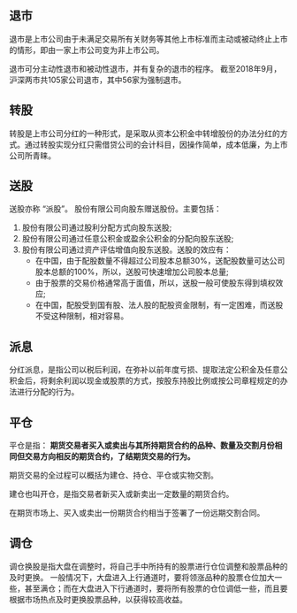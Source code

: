 ## 退市

退市是上市公司由于未满足交易所有关财务等其他上市标准而主动或被动终止上市的情形，即由一家上市公司变为非上市公司。

退市可分主动性退市和被动性退市，并有复杂的退市的程序。 截至2018年9月，沪深两市共105家公司退市，其中56家为强制退市。

## 转股

转股是上市公司分红的一种形式，是采取从资本公积金中转增股份的办法分红的方式。通过转股实现分红只需借贷公司的会计科目，因操作简单，成本低廉，为上市公司所青睐。

## 送股

送股亦称 “派股”。
股份有限公司向股东赠送股份。主要包括：

1. 股份有限公司通过股利分配方式向股东送股; 
2. 股份有限公司通过任意公积金或盈余公积金的分配向股东送股; 
3. 股份有限公司通过资产评估增值向股东送股。送股的效应有： 
	- 在中国，由于配股数量不得超过公司股本总额30%，送配股数量可达公司股本总额的100%，所以，送股可快速增加公司股本总量; 
	- 由于股票的交易价格通常高于面值，所以，送股一般可使股东得到填权效应;
	- 在中国，配股受到国有股、法人股的配股资金限制，有一定困难，而送股不受这种限制，相对容易。

## 派息

分红派息，是指公司以税后利润，在弥补以前年度亏损、提取法定公积金及任意公积金后，将剩余利润以现金或股票的方式，按股东持股比例或按公司章程规定的办法进行分配的行为。

## 平仓

平仓是指：
**期货交易者买入或卖出与其所持期货合约的品种、数量及交割月份相同但交易方向相反的期货合约，了结期货交易的行为。**

期货交易的全过程可以概括为建仓、持仓、平仓或实物交割。 

建仓也叫开仓，是指交易者新买入或新卖出一定数量的期货合约。 

在期货市场上、买入或卖出一份期货合约相当于签署了一份远期交割合同。

## 调仓 

调仓换股是指大盘在调整时，将自己手中所持有的股票进行仓位调整和股票品种的及时更换。 一般情况下，大盘进入上行通道时，要将领涨品种的股票仓位加大一些，甚至满仓；而在大盘进入下行通道时，要将所有股票的仓位调低一些，而且要根据市场热点及时更换股票品种，以获得较高收益。

